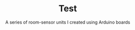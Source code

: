 ---
title: Test
subtitle: A series of room-sensor units I created using Arduino boards
layout: project
icon: fa-pencil-alt
order: 3
---